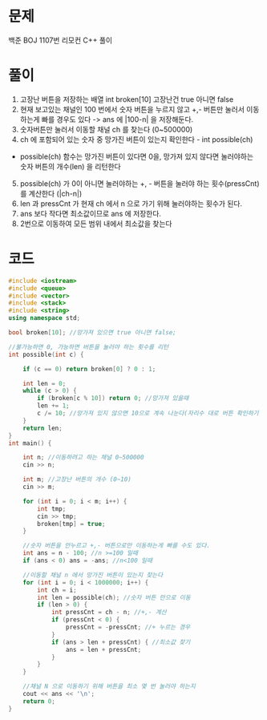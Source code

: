 # 문제
백준 BOJ 1107번 리모컨 C++ 풀이
# 풀이
1. 고장난 버튼을 저장하는 배열 int broken[10] 고장난건 true 아니면 false
2. 현재 보고있는 채널인 100 번에서 숫자 버튼을 누르지 않고 +,- 버튼만 눌러서 이동하는게 빠를 경우도 있다 -> ans 에 |100-n| 을 저장해둔다. 
3. 숫자버튼만 눌러서 이동할 채널 ch 를 찾는다 (0~500000)
4. ch 에 포함되어 있는 숫자 중 망가진 버튼이 있는지 확인한다 - int possible(ch)
  - possible(ch) 함수는 망가진 버튼이 있다면 0을, 망가져 있지 않다면 눌러야하는 숫자 버튼의 개수(len) 을 리턴한다
5. possible(ch) 가 0이 아니면 눌러야하는 +, - 버튼을 눌러야 하는 횟수(pressCnt)를 계산한다 (|ch-n|)
6. len 과 pressCnt 가 현재 ch 에서 n 으로 가기 위해 눌러야하는 횟수가 된다.
7. ans 보다 작다면 최소값이므로 ans 에 저장한다.
8. 2번으로 이동하여 모든 범위 내에서 최소값을 찾는다

# 코드
```cpp
#include <iostream>
#include <queue>
#include <vector>
#include <stack>
#include <string>
using namespace std;

bool broken[10]; //망가져 있으면 true 아니면 false;

//불가능하면 0, 가능하면 버튼을 눌러야 하는 횟수를 리턴
int possible(int c) {

	if (c == 0) return broken[0] ? 0 : 1;

	int len = 0;
	while (c > 0) {
		if (broken[c % 10]) return 0; //망가져 있을때
		len += 1;
		c /= 10; //망가져 있지 않으면 10으로 계속 나눈다(자리수 대로 버튼 확인하기 위해)
	}
	return len;
}
int main() {

	int n; //이동하려고 하는 채널 0~500000 
	cin >> n;

	int m; //고장난 버튼의 개수 (0~10)
	cin >> m;

	for (int i = 0; i < m; i++) {
		int tmp;
		cin >> tmp;
		broken[tmp] = true;
	}

	//숫자 버튼을 안누르고 +,- 버튼으로만 이동하는게 빠를 수도 있다.
	int ans = n - 100; //n >=100 일때
	if (ans < 0) ans = -ans; //n<100 일때

	//이동할 채널 n 에서 망가진 버튼이 있는지 찾는다
	for (int i = 0; i < 1000000; i++) {
		int ch = i;
		int len = possible(ch); //숫자 버튼 만으로 이동
		if (len > 0) { 
			int pressCnt = ch - n; //+,- 계산
			if (pressCnt < 0) {
				pressCnt = -pressCnt; //+ 누르는 경우
			}
			if (ans > len + pressCnt) { //최소값 찾기
				ans = len + pressCnt;
			}
		}
	}

	//채널 N 으로 이동하기 위해 버튼을 최소 몇 번 눌러야 하는지
	cout << ans << '\n';
	return 0;
}
```
